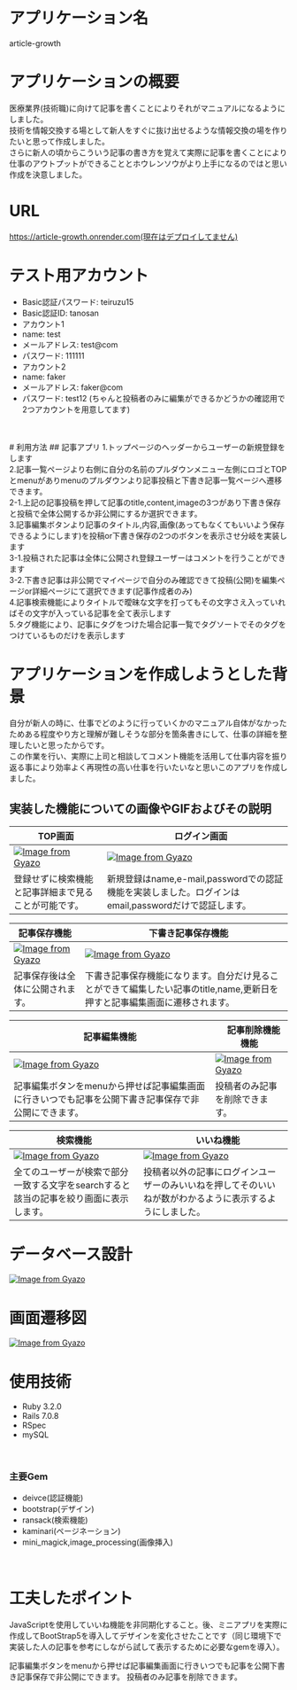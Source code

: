 # アプリケーション名
article-growth
# アプリケーションの概要
医療業界(技術職)に向けて記事を書くことによりそれがマニュアルになるようにしました。
<br>技術を情報交換する場として新人をすぐに抜け出せるような情報交換の場を作りたいと思って作成しました。<br>さらに新人の頃からこういう記事の書き方を覚えて実際に記事を書くことにより
仕事のアウトプットができることとホウレンソウがより上手になるのではと思い作成を決意しました。
# URL
https://article-growth.onrender.com(現在はデプロイしてません)
# テスト用アカウント
- Basic認証パスワード: teiruzu15
- Basic認証ID: tanosan
- アカウント1
- name: test
- メールアドレス: test@com
- パスワード: 111111
- アカウント2
- name: faker
- メールアドレス: faker@com
- パスワード: test12
(ちゃんと投稿者のみに編集ができるかどうかの確認用で2つアカウントを用意してます)
<br>
<br>
# 利用方法
## 記事アプリ
1.トップページのヘッダーからユーザーの新規登録をします
<br>2.記事一覧ページより右側に自分の名前のプルダウンメニュー左側にロゴとTOPとmenuがありmenuのプルダウンより記事投稿と下書き記事一覧ページへ遷移できます。
<br>2-1.上記の記事投稿を押して記事のtitle,content,imageの3つがあり下書き保存と投稿で全体公開するか非公開にするか選択できます。
<br>3.記事編集ボタンより記事のタイトル,内容,画像(あってもなくてもいいよう保存できるようにします)を投稿or下書き保存の2つのボタンを表示させ分岐を実装します
<br>3-1.投稿された記事は全体に公開され登録ユーザーはコメントを行うことができます
<br>3-2.下書き記事は非公開でマイページで自分のみ確認できて投稿(公開)を編集ページor詳細ページにて選択できます(記事作成者のみ)
<br>4.記事検索機能によりタイトルで曖昧な文字を打ってもその文字さえ入っていればその文字が入っている記事を全て表示します
<br>5.タグ機能により、記事にタグをつけた場合記事一覧でタグソートでそのタグをつけているものだけを表示します

# アプリケーションを作成しようとした背景
自分が新人の時に、仕事でどのように行っていくかのマニュアル自体がなかったためある程度やり方と理解が難しそうな部分を箇条書きにして、仕事の詳細を整理したいと思ったからです。
<br>この作業を行い、実際に上司と相談してコメント機能を活用して仕事内容を振り返る事により効率よく再現性の高い仕事を行いたいなと思いこのアプリを作成しました。


## 実装した機能についての画像やGIFおよびその説明
|  TOP画面|　  ログイン画面 |
| ---- | ---- |
| [![Image from Gyazo](https://i.gyazo.com/ce351e9238b135f7f5c0f29981cd897e.gif)](https://gyazo.com/ce351e9238b135f7f5c0f29981cd897e)  | [![Image from Gyazo](https://i.gyazo.com/5f5251d5069c726e1818a16153330cdb.gif)](https://gyazo.com/5f5251d5069c726e1818a16153330cdb) |
| 登録せずに検索機能と記事詳細まで見ることが可能です。 | 新規登録はname,e-mail,passwordでの認証機能を実装しました。ログインはemail,passwordだけで認証します。 |


| 記事保存機能 |　下書き記事保存機能 |
| ---- | ---- |
| [![Image from Gyazo](https://i.gyazo.com/ce351e9238b135f7f5c0f29981cd897e.gif)](https://gyazo.com/ce351e9238b135f7f5c0f29981cd897e) | [![Image from Gyazo](https://i.gyazo.com/13944f15321247c95f63d77fd477bab7.gif)](https://gyazo.com/13944f15321247c95f63d77fd477bab7) |
| 記事保存後は全体に公開されます。 | 下書き記事保存機能になります。自分だけ見ることができて編集したい記事のtitle,name,更新日を押すと記事編集画面に遷移されます。 |



| 記事編集機能 |　記事削除機能機能 |
| ---- | ---- |
| [![Image from Gyazo](https://i.gyazo.com/78b6da050b3b47e5f395bec7ae5f88eb.gif)](https://gyazo.com/78b6da050b3b47e5f395bec7ae5f88eb) | [![Image from Gyazo](https://i.gyazo.com/bc6a1f9de63d1e37ffa65120b23efe18.gif)](https://gyazo.com/bc6a1f9de63d1e37ffa65120b23efe18) |
| 記事編集ボタンをmenuから押せば記事編集画面に行きいつでも記事を公開下書き記事保存で非公開にできます。 | 投稿者のみ記事を削除できます。 |



| 検索機能 |　いいね機能 |
| ---- | ---- |
| [![Image from Gyazo](https://i.gyazo.com/ebf5ddae2caef868ed361c1f70e60100.gif)](https://gyazo.com/ebf5ddae2caef868ed361c1f70e60100) | [![Image from Gyazo](https://i.gyazo.com/8b4f5829eb833cb201b0002cf7e1ce7f.gif)](https://gyazo.com/8b4f5829eb833cb201b0002cf7e1ce7f) |
| 全てのユーザーが検索で部分一致する文字をsearchすると該当の記事を絞り画面に表示します。 | 投稿者以外の記事にログインユーザーのみいいねを押してそのいいねが数がわかるように表示するようにしました。 |





# データベース設計
[![Image from Gyazo](https://i.gyazo.com/6d667d27b61482d2ba100406a5e57d76.gif)](https://gyazo.com/6d667d27b61482d2ba100406a5e57d76)

# 画面遷移図
[![Image from Gyazo](https://i.gyazo.com/5717a1976382b573f6d2dabe54eae64c.gif)](https://gyazo.com/5717a1976382b573f6d2dabe54eae64c)

# 使用技術
- Ruby 3.2.0
- Rails 7.0.8
- RSpec
- mySQL  
<br>

### 主要Gem
- deivce(認証機能)
- bootstrap(デザイン)
- ransack(検索機能)
- kaminari(ページネーション)
- mini_magick,image_processing(画像挿入)
<br>

# 工夫したポイント
JavaScriptを使用していいね機能を非同期化すること。後、ミニアプリを実際に作成してBootStrap5を導入してデザインを変化させたことです（同じ環境下で実装した人の記事を参考にしながら試して表示するために必要なgemを導入）。

  </tr>
  <tr>
    <td style="text-align:center; padding:20px;">記事編集ボタンをmenuから押せば記事編集画面に行きいつでも記事を公開下書き記事保存で非公開にできます。</td>
    <td style="text-align:center; padding:20px;">投稿者のみ記事を削除できます。</td>
  </tr>
</table>
